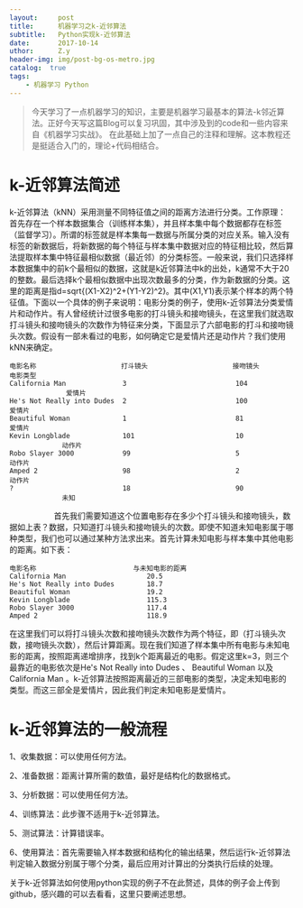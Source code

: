 ```yaml
--- 
layout:     post 
title:      机器学习之k-近邻算法
subtitle:   Python实现k-近邻算法
date:       2017-10-14
uthor:      Z.y 
header-img: img/post-bg-os-metro.jpg
catalog:  true
tags: 
    - 机器学习 Python
---
```




>今天学习了一点机器学习的知识，主要是机器学习最基本的算法-k邻近算法。正好今天写这篇Blog可以复习巩固，其中涉及到的code和一些内容来自《机器学习实战》。
在此基础上加了一点自己的注释和理解。这本教程还是挺适合入门的，理论+代码相结合。

# k-近邻算法简述
k-近邻算法（kNN）采用测量不同特征值之间的距离方法进行分类。工作原理：首先存在一个样本数据集合（训练样本集），并且样本集中每个数据都存在标签（监督学习）。所谓的标签就是样本集每一数据与所属分类的对应关系。输入没有标签的新数据后，将新数据的每个特征与样本集中数据对应的特征相比较，然后算法提取样本集中特征最相似数据（最近邻）的分类标签。一般来说，我们只选择样本数据集中的前k个最相似的数据，这就是k近邻算法中k的出处，k通常不大于20的整数。最后选择k个最相似数据中出现次数最多的分类，作为新数据的分类。这里的距离是指d=sqrt{(X1-X2)^2+(Y1-Y2)^2}。其中(X1,Y1)表示某个样本的两个特征值。下面以一个具体的例子来说明：电影分类的例子，使用k-近邻算法分类爱情片和动作片。有人曾经统计过很多电影的打斗镜头和接吻镜头，在这里我们就选取打斗镜头和接吻镜头的次数作为特征来分类，下面显示了六部电影的打斗和接吻镜头次数。假设有一部未看过的电影，如何确定它是爱情片还是动作片？我们使用kNN来确定。

    电影名称                     打斗镜头                     接吻镜头                     电影类型 
    California Man              3                           104                         爱情片
    He's Not Really into Dudes  2                           100                         爱情片
    Beautiful Woman             1                           81                          爱情片
    Kevin Longblade             101                         10                          动作片
    Robo Slayer 3000            99                          5                           动作片
    Amped 2                     98                          2                           动作片
    ?                           18                          90                          未知
                    
首先我们需要知道这个位置电影存在多少个打斗镜头和接吻镜头，数据如上表？数据，只知道打斗镜头和接吻镜头的次数。即使不知道未知电影属于哪种类型，我们也可以通过某种方法求出来。首先计算未知电影与样本集中其他电影的距离。如下表：

    电影名称                        与未知电影的距离
    California Man                    20.5
    He's Not Really into Dudes        18.7
    Beautiful Woman                   19.2
    Kevin Longblade                   115.3
    Robo Slayer 3000                  117.4
    Amped 2                           118.9
    
                    
在这里我们可以将打斗镜头次数和接吻镜头次数作为两个特征，即（打斗镜头次数，接吻镜头次数），然后计算距离。现在我们知道了样本集中所有电影与未知电影的距离，按照距离递增排序，找到k个距离最近的电影。假定这里k=3，则三个最靠近的电影依次是He's Not Really into Dudes 、 Beautiful Woman 以及California Man 。k-近邻算法按照距离最近的三部电影的类型，决定未知电影的类型。而这三部全是爱情片，因此我们判定未知电影是爱情片。

# k-近邻算法的一般流程
1、收集数据：可以使用任何方法。

2、准备数据：距离计算所需的数值，最好是结构化的数据格式。

3、分析数据：可以使用任何方法。

4、训练算法：此步骤不适用于k-近邻算法。

5、测试算法：计算错误率。

6、使用算法：首先需要输入样本数据和结构化的输出结果，然后运行k-近邻算法判定输入数据分别属于哪个分类，最后应用对计算出的分类执行后续的处理。

关于k-近邻算法如何使用python实现的例子不在此赘述，具体的例子会上传到github，感兴趣的可以去看看，这里只要阐述思想。

